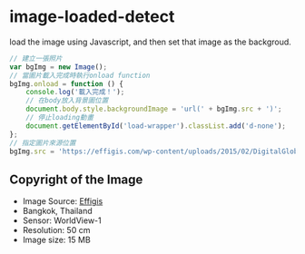 # image-loaded-detect
load the image using Javascript, and then set that image as the backgroud.

```js
// 建立一張照片
var bgImg = new Image();
// 當圖片載入完成時執行onload function
bgImg.onload = function () {
    console.log('載入完成！');
    // 在body放入背景圖位置
    document.body.style.backgroundImage = 'url(' + bgImg.src + ')';
    // 停止loading動畫
    document.getElementById('load-wrapper').classList.add('d-none');
};
// 指定圖片來源位置
bgImg.src = 'https://effigis.com/wp-content/uploads/2015/02/DigitalGlobe_WorldView1_50cm_8bit_BW_DRA_Bangkok_Thailand_2009JAN06_8bits_sub_r_1.jpg';
```

## Copyright of the Image
- Image Source: [Effigis](https://effigis.com/en/solutions/satellite-images/satellite-image-samples/)
- Bangkok, Thailand
- Sensor: WorldView-1
- Resolution: 50 cm
- Image size: 15 MB
